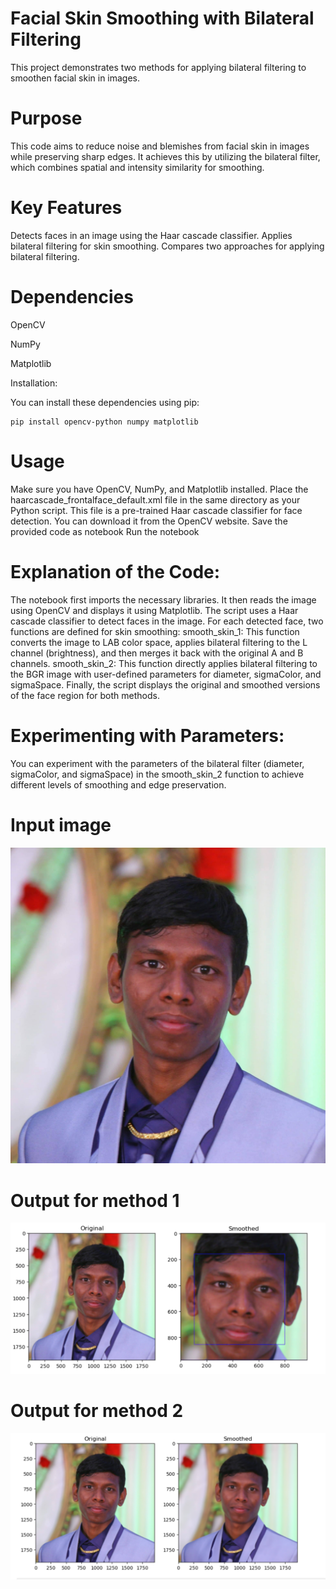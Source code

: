 # Facial Skin Smoothing with Bilateral Filtering
This project demonstrates two methods for applying bilateral filtering to smoothen facial skin in images.

# Purpose
This code aims to reduce noise and blemishes from facial skin in images while preserving sharp edges. It achieves this by utilizing the bilateral filter, which combines spatial and intensity similarity for smoothing.

# Key Features
Detects faces in an image using the Haar cascade classifier.
Applies bilateral filtering for skin smoothing.
Compares two approaches for applying bilateral filtering.

# Dependencies
 OpenCV  
 
 NumPy
 
 Matplotlib  

Installation:

You can install these dependencies using pip:

```
pip install opencv-python numpy matplotlib
```
# Usage
Make sure you have OpenCV, NumPy, and Matplotlib installed.
Place the haarcascade_frontalface_default.xml file in the same directory as your Python script. This file is a pre-trained Haar cascade classifier for face detection. You can download it from the OpenCV website.
Save the provided code as notebook
Run the notebook

# Explanation of the Code:

The notebook  first imports the necessary libraries.
It then reads the image using OpenCV and displays it using Matplotlib.
The script uses a Haar cascade classifier to detect faces in the image.
For each detected face, two functions are defined for skin smoothing:
smooth_skin_1: This function converts the image to LAB color space, applies bilateral filtering to the L channel (brightness), and then merges it back with the original A and B channels.
smooth_skin_2: This function directly applies bilateral filtering to the BGR image with user-defined parameters for diameter, sigmaColor, and sigmaSpace.
Finally, the script displays the original and smoothed versions of the face region for both methods.
# Experimenting with Parameters:

You can experiment with the parameters of the bilateral filter (diameter, sigmaColor, and sigmaSpace) in the smooth_skin_2 function to achieve different levels of smoothing and edge preservation.

# Input image 
![input](https://github.com/venkateshkumarraju/Skin-Smoothing/blob/main/venkatesh.jpg)
# Output for method 1
![output1](https://github.com/venkateshkumarraju/Skin-Smoothing/blob/main/op%201.PNG)
# Output for method 2
![output2](https://github.com/venkateshkumarraju/Skin-Smoothing/blob/main/op2.PNG)
